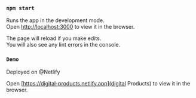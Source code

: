 

### `npm start`

Runs the app in the development mode.<br />
Open [http://localhost:3000](http://localhost:3000) to view it in the browser.

The page will reload if you make edits.<br />
You will also see any lint errors in the console.

###    `Demo`
Deployed on @Netlify

Open [https://digital-products.netlify.app](digital Products) to view it in the browser.



